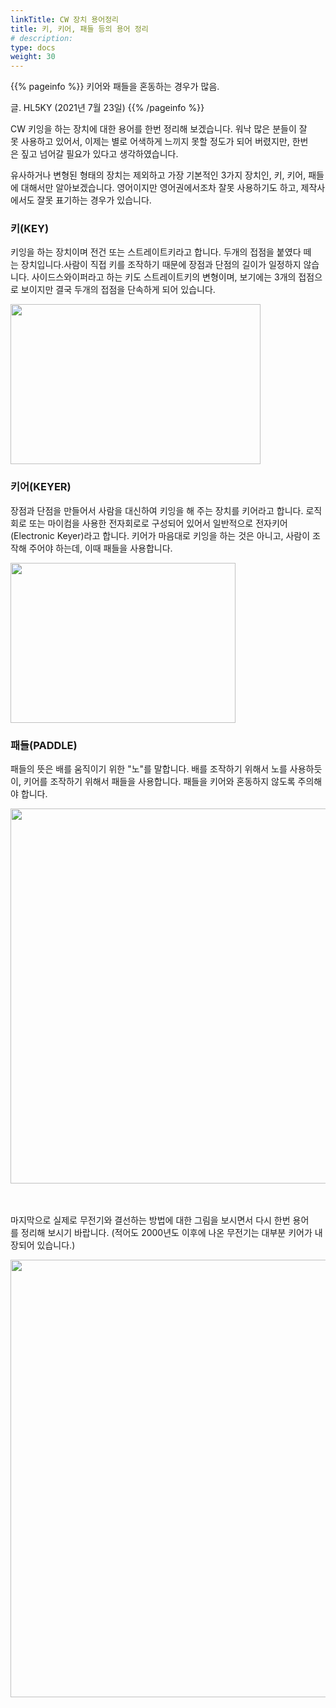 ```yaml
---
linkTitle: CW 장치 용어정리
title: 키, 키어, 패들 등의 용어 정리
# description:
type: docs
weight: 30
---
```


{{% pageinfo %}}
키어와 패들을 혼동하는 경우가 많음.

글. HL5KY (2021년 7월 23일)
{{% /pageinfo %}}

CW 키잉을 하는 장치에 대한 용어를 한번 정리해 보겠습니다. 워낙 많은 분들이 잘못 사용하고 있어서, 이제는 별로 어색하게 느끼지 못할 정도가 되어 버렸지만, 한번은 짚고 넘어갈 필요가 있다고 생각하였습니다.

 유사하거나 변형된 형태의 장치는 제외하고 가장 기본적인 3가지 장치인, 키, 키어, 패들에 대해서만 알아보겠습니다. 영어이지만 영어권에서조차 잘못 사용하기도 하고, 제작사에서도 잘못 표기하는 경우가 있습니다.
 
 ### 키(KEY)
 키잉을 하는 장치이며 전건 또는 스트레이트키라고 합니다. 두개의 접점을 붙였다 떼는 장치입니다.사람이 직접 키를 조작하기 때문에 장점과 단점의 길이가 일정하지 않습니다. 사이드스와이퍼라고 하는 키도 스트레이트키의 변형이며, 보기에는 3개의 접점으로 보이지만 결국 두개의 접점을 단속하게 되어 있습니다.

<img src="/etc/img/key.jpg" style="width:400px;height:256"><br>


### 키어(KEYER)
장점과 단점을 만들어서 사람을 대신하여 키잉을 해 주는 장치를 키어라고 합니다. 로직회로 또는 마이컴을 사용한 전자회로로 구성되어 있어서 일반적으로 전자키어(Electronic Keyer)라고 합니다. 키어가 마음대로 키잉을 하는 것은 아니고, 사람이 조작해 주어야 하는데, 이때 패들을 사용합니다.

<img src="/etc/img/keyer.jpg" style="width:360px;height:256"><br>


### 패들(PADDLE)
패들의 뜻은 배를 움직이기 위한 "노"를 말합니다. 배를 조작하기 위해서 노를 사용하듯이, 키어를 조작하기 위해서 패들을 사용합니다. 패들을 키어와 혼동하지 않도록 주의해야 합니다.

<img src="/etc/img/paddle.jpg" style="width:650px;height:600"><br>

<br><br>
마지막으로 실제로 무전기와 결선하는 방법에 대한 그림을 보시면서 다시 한번 용어를 정리해 보시기 바랍니다. (적어도 2000년도 이후에 나온 무전기는 대부분 키어가 내장되어 있습니다.)

<img src="/etc/img/keyer_pdl.jpg" style="width:800px;height:700"><br>